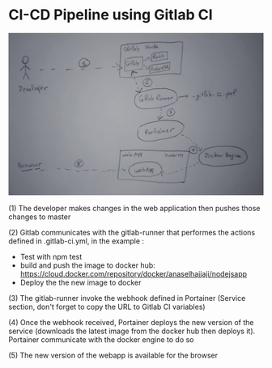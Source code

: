 # CI-CD Pipeline using Gitlab CI
![Explanations](https://github.com/anaselhajjaji/ci-cd-pipeline/blob/master/explanations.jpg)

(1) The developer makes changes in the web application then pushes those changes to master

(2) Gitlab communicates with the gitlab-runner that performes the actions defined in .gitlab-ci.yml, in the example : 
- Test with npm test 
- build and push the image to docker hub: https://cloud.docker.com/repository/docker/anaselhajjaji/nodejsapp
- Deploy the the new image to docker

(3) The gitlab-runner invoke the webhook defined in Portainer (Service section, don't forget to copy the URL to Gitlab CI variables)

(4) Once the webhook received, Portainer deploys the new version of the service (downloads the latest image from the docker hub then deploys it). Portainer communicate with the docker engine to do so

(5) The new version of the webapp is available for the browser
